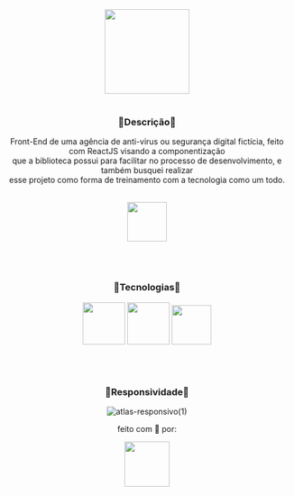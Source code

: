 <div align="center">
 <img height="150" src="https://user-images.githubusercontent.com/92947069/161862005-422b717f-a1e2-4c6b-8e06-8f0b42cfba69.png" />
</div>

<br>
 
<h3 align="center">🔹Descrição🔹</h3> 
  <p align="center">
    Front-End de uma agência de anti-virus ou segurança digital fictícia, feito com ReactJS visando a componentização <br> que a biblioteca possui para facilitar no             processo de desenvolvimento, e também busquei realizar <br> esse projeto como forma de treinamento com a tecnologia como um todo.
  </p>

<br>

<div align="center">  
  <a href="https://atlas-juanvictordev.netlify.app/">
    <img height="70" src="https://user-images.githubusercontent.com/92947069/162277589-3c627d52-dd1e-4ca4-b09b-f6a515f0db0a.png" />
  </a>
</div>

<br><br>

<h3 align="center">🔹Tecnologias🔹</h3>

<div align="center">
  <img height="75" src="https://cdn.jsdelivr.net/gh/devicons/devicon/icons/react/react-original.svg" />
  <img height="75" src="https://cdn.jsdelivr.net/gh/devicons/devicon/icons/sass/sass-original.svg" />
  <img height="70" src="https://cdn.jsdelivr.net/gh/devicons/devicon/icons/html5/html5-original.svg" />          
</div>

<br><br>

<h3 align="center">🔹Responsividade🔹</h3>

<div align="center">
 
 ![atlas-responsivo(1)](https://user-images.githubusercontent.com/92947069/161868616-d7cf0770-81ee-4c3b-a1ac-91ffe9684718.gif)

</div>

<p align="center">feito com 💖 por:</p>

<div align="center">
<img height="80" src="https://user-images.githubusercontent.com/92947069/161668712-cf1d9bc5-806b-4c34-9706-ae656939c440.png" />
</div>
